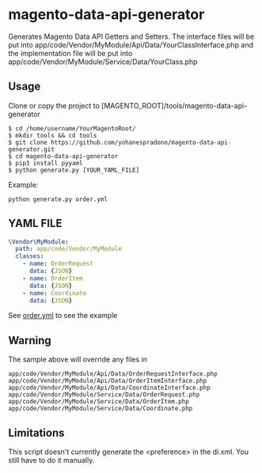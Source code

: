 # magento-data-api-generator
Generates Magento Data API Getters and Setters. The interface files will be put into app/code/Vendor/MyModule/Api/Data/YourClassInterface.php and the implementation file will be put into app/code/Vendor/MyModule/Service/Data/YourClass.php

## Usage
Clone or copy the project to [MAGENTO_ROOT]/tools/magento-data-api-generator
```
$ cd /home/username/YourMagentoRoot/
$ mkdir tools && cd tools
$ git clone https://github.com/yohanespradono/magento-data-api-generator.git
$ cd magento-data-api-generator
$ pip3 install pyyaml
$ python generate.py [YOUR_YAML_FILE]
```

Example:

`python generate.py order.yml`


## YAML FILE

```yaml
\Vendor\MyModule:
  path: app/code/Vendor/MyModule
  classes:
    - name: OrderRequest
      data: {JSON}
    - name: OrderItem
      data: {JSON}
    - name: Coordinate
      data: {JSON}
```

See [order.yml](order.yml) to see the example


## Warning
The sample above will override any files in
```
app/code/Vendor/MyModule/Api/Data/OrderRequestInterface.php
app/code/Vendor/MyModule/Api/Data/OrderItemInterface.php
app/code/Vendor/MyModule/Api/Data/CoordinateInterface.php
app/code/Vendor/MyModule/Service/Data/OrderRequest.php
app/code/Vendor/MyModule/Service/Data/OrderItem.php
app/code/Vendor/MyModule/Service/Data/Coordinate.php
```

## Limitations
This script doesn't currently generate the \<preference\> in the di.xml. You still have to do it manually.

